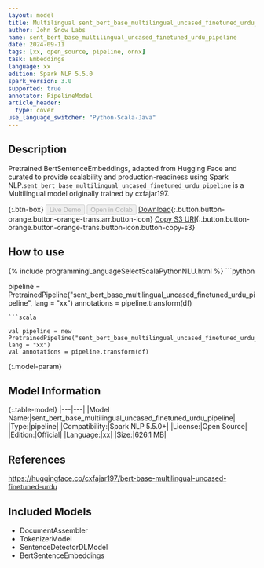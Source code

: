 ```yaml
---
layout: model
title: Multilingual sent_bert_base_multilingual_uncased_finetuned_urdu_pipeline pipeline BertSentenceEmbeddings from cxfajar197
author: John Snow Labs
name: sent_bert_base_multilingual_uncased_finetuned_urdu_pipeline
date: 2024-09-11
tags: [xx, open_source, pipeline, onnx]
task: Embeddings
language: xx
edition: Spark NLP 5.5.0
spark_version: 3.0
supported: true
annotator: PipelineModel
article_header:
  type: cover
use_language_switcher: "Python-Scala-Java"
---
```


## Description

Pretrained BertSentenceEmbeddings, adapted from Hugging Face and curated to provide scalability and production-readiness using Spark NLP.`sent_bert_base_multilingual_uncased_finetuned_urdu_pipeline` is a Multilingual model originally trained by cxfajar197.

{:.btn-box}
<button class="button button-orange" disabled>Live Demo</button>
<button class="button button-orange" disabled>Open in Colab</button>
[Download](https://s3.amazonaws.com/auxdata.johnsnowlabs.com/public/models/sent_bert_base_multilingual_uncased_finetuned_urdu_pipeline_xx_5.5.0_3.0_1726079911535.zip){:.button.button-orange.button-orange-trans.arr.button-icon}
[Copy S3 URI](s3://auxdata.johnsnowlabs.com/public/models/sent_bert_base_multilingual_uncased_finetuned_urdu_pipeline_xx_5.5.0_3.0_1726079911535.zip){:.button.button-orange.button-orange-trans.button-icon.button-copy-s3}

## How to use



<div class="tabs-box" markdown="1">
{% include programmingLanguageSelectScalaPythonNLU.html %}
```python

pipeline = PretrainedPipeline("sent_bert_base_multilingual_uncased_finetuned_urdu_pipeline", lang = "xx")
annotations =  pipeline.transform(df)   

```
```scala

val pipeline = new PretrainedPipeline("sent_bert_base_multilingual_uncased_finetuned_urdu_pipeline", lang = "xx")
val annotations = pipeline.transform(df)

```
</div>

{:.model-param}
## Model Information

{:.table-model}
|---|---|
|Model Name:|sent_bert_base_multilingual_uncased_finetuned_urdu_pipeline|
|Type:|pipeline|
|Compatibility:|Spark NLP 5.5.0+|
|License:|Open Source|
|Edition:|Official|
|Language:|xx|
|Size:|626.1 MB|

## References

https://huggingface.co/cxfajar197/bert-base-multilingual-uncased-finetuned-urdu

## Included Models

- DocumentAssembler
- TokenizerModel
- SentenceDetectorDLModel
- BertSentenceEmbeddings